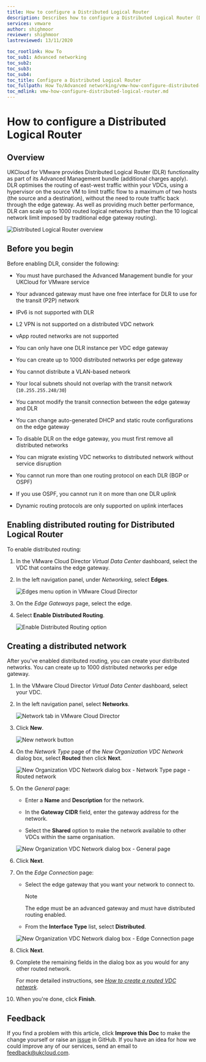 ```yaml
---
title: How to configure a Distributed Logical Router
description: Describes how to configure a Distributed Logical Router (DLR), available as an advanced networking option with UKCloud for VMware
services: vmware
author: shighmoor
reviewer: shighmoor
lastreviewed: 13/11/2020

toc_rootlink: How To
toc_sub1: Advanced networking
toc_sub2:
toc_sub3:
toc_sub4:
toc_title: Configure a Distributed Logical Router
toc_fullpath: How To/Advanced networking/vmw-how-configure-distributed-logical-router.md
toc_mdlink: vmw-how-configure-distributed-logical-router.md
---
```


# How to configure a Distributed Logical Router

## Overview

UKCloud for VMware provides Distributed Logical Router (DLR) functionality as part of its Advanced Management bundle (additional charges apply). DLR optimises the routing of east-west traffic within your VDCs, using a hypervisor on the source VM to limit traffic flow to a maximum of two hosts (the source and a destination), without the need to route traffic back through the edge gateway. As well as providing much better performance, DLR can scale up to 1000 routed logical networks (rather than the 10 logical network limit imposed by traditional edge gateway routing).

![Distributed Logical Router overview](images/vmw-dlr-overview.png)

## Before you begin

Before enabling DLR, consider the following:

- You must have purchased the Advanced Management bundle for your UKCloud for VMware service

- Your advanced gateway must have one free interface for DLR to use for the transit (P2P) network

- IPv6 is not supported with DLR

- L2 VPN is not supported on a distributed VDC network

- vApp routed networks are not supported

- You can only have one DLR instance per VDC edge gateway

- You can create up to 1000 distributed networks per edge gateway

- You cannot distribute a VLAN-based network

- Your local subnets should not overlap with the transit network (`10.255.255.248/30`)

- You cannot modify the transit connection between the edge gateway and DLR

- You can change auto-generated DHCP and static route configurations on the edge gateway

- To disable DLR on the edge gateway, you must first remove all distributed networks

- You can migrate existing VDC networks to distributed network without service disruption

- You cannot run more than one routing protocol on each DLR (BGP or OSPF)

- If you use OSPF, you cannot run it on more than one DLR uplink

- Dynamic routing protocols are only supported on uplink interfaces

## Enabling distributed routing for Distributed Logical Router

To enable distributed routing:

1. In the VMware Cloud Director *Virtual Data Center* dashboard, select the VDC that contains the edge gateway.

2. In the left navigation panel, under *Networking*, select **Edges**.

    ![Edges menu option in VMware Cloud Director](images/vmw-vcd10.1-mnu-edges.png)

3. On the *Edge Gateways* page, select the edge.

4. Select **Enable Distributed Routing**.

    ![Enable Distributed Routing option](images/vmw-vcd10.1-btn-enable-distributed-routing.png)

## Creating a distributed network

After you've enabled distributed routing, you can create your distributed networks. You can create up to 1000 distributed networks per edge gateway.

1. In the VMware Cloud Director *Virtual Data Center* dashboard, select your VDC.

2. In the left navigation panel, select **Networks**.

    ![Network tab in VMware Cloud Director](images/vmw-vcd10.1-tab-networks.png)

3. Click **New**.

    ![New network button](images/vmw-vcd10.1-btn-add-network.png)

4. On the *Network Type* page of the *New Organization VDC Network* dialog box, select **Routed** then click **Next**.

    ![New Organization VDC Network dialog box - Network Type page - Routed network](images/vmw-vcd10.1-new-network-routed-type.png)

5. On the *General* page:

    - Enter a **Name** and **Description** for the network.

    - In the **Gateway CIDR** field, enter the gateway address for the network.

    - Select the **Shared** option to make the network available to other VDCs within the same organisation.

    ![New Organization VDC Network dialog box - General page](images/vmw-vcd10.1-new-network-general.png)

6. Click **Next**.

7. On the *Edge Connection* page:

    - Select the edge gateway that you want your network to connect to.

        > [!NOTE]
        > The edge must be an advanced gateway and must have distributed routing enabled.

    - From the **Interface Type** list, select **Distributed**.

    ![New Organization VDC Network dialog box - Edge Connection page](images/vmw-vcd10.1-new-network-distributed-edge.png)

8. Click **Next**.

9. Complete the remaining fields in the dialog box as you would for any other routed network.

    For more detailed instructions, see [*How to create a routed VDC network*](vmw-how-create-routed-network.md).

10. When you're done, click **Finish**.

## Feedback

If you find a problem with this article, click **Improve this Doc** to make the change yourself or raise an [issue](https://github.com/UKCloud/documentation/issues) in GitHub. If you have an idea for how we could improve any of our services, send an email to <feedback@ukcloud.com>.
